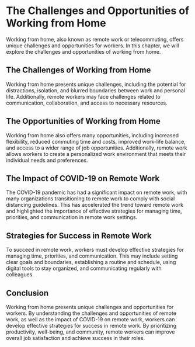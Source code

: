 The Challenges and Opportunities of Working from Home
===================================================================================================

Working from home, also known as remote work or telecommuting, offers unique challenges and opportunities for workers. In this chapter, we will explore the challenges and opportunities of working from home.

The Challenges of Working from Home
----------------------------------------------

Working from home presents unique challenges, including the potential for distractions, isolation, and blurred boundaries between work and personal life. Additionally, remote workers may face challenges related to communication, collaboration, and access to necessary resources.

The Opportunities of Working from Home
-------------------------------------------------

Working from home also offers many opportunities, including increased flexibility, reduced commuting time and costs, improved work-life balance, and access to a wider range of job opportunities. Additionally, remote work allows workers to create a personalized work environment that meets their individual needs and preferences.

The Impact of COVID-19 on Remote Work
------------------------------------------------

The COVID-19 pandemic has had a significant impact on remote work, with many organizations transitioning to remote work to comply with social distancing guidelines. This has accelerated the trend toward remote work and highlighted the importance of effective strategies for managing time, priorities, and communication in remote work settings.

Strategies for Success in Remote Work
------------------------------------------------

To succeed in remote work, workers must develop effective strategies for managing time, priorities, and communication. This may include setting clear goals and boundaries, establishing a routine and schedule, using digital tools to stay organized, and communicating regularly with colleagues.

Conclusion
----------

Working from home presents unique challenges and opportunities for workers. By understanding the challenges and opportunities of remote work, as well as the impact of COVID-19 on remote work, workers can develop effective strategies for success in remote work. By prioritizing productivity, well-being, and community, remote workers can improve overall job satisfaction and achieve success in their roles.
